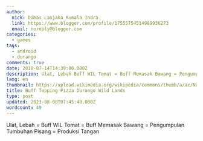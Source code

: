 ```yaml
---
author:
  nick: Dimas Lanjaka Kumala Indra
  link: https://www.blogger.com/profile/17555754514989936273
  email: noreply@blogger.com
categories:
  - games
tags:
  - android
  - durango
comments: true
date: 2018-07-14T14:39:00.000Z
description: Ulat, Lebah Buff WIL Tomat = Buff Memasak Bawang = Pengumpulan Tumbuhan Pisang = Produksi Tangan<div class=blogger-post-footer>Article
lang: en
thumbnail: https://upload.wikimedia.org/wikipedia/commons/thumb/a/ac/No_image_available.svg/2048px-No_image_available.svg.png
title: Buff Topping Pizza Durango Wild Lands
type: post
updated: 2023-08-08T07:45:40.000Z
wordcount: 49
---
```


Ulat, Lebah = Buff WIL  Tomat = Buff Memasak Bawang = Pengumpulan Tumbuhan Pisang = Produksi Tangan